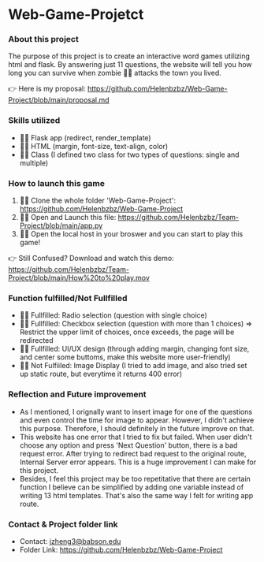 # Web-Game-Projetct

### About this project
The purpose of this project is to create an interactive word games utilizing html and flask. By answering just 11 questions, the website will tell you how long you can survive when zombie 🧟‍♂️ attacks the town you lived.

👉 Here is my proposal: https://github.com/Helenbzbz/Web-Game-Project/blob/main/proposal.md

### Skills utilized
* 🏃‍♀️ Flask app (redirect, render_template)
* 🧍‍♀️ HTML (margin, font-size, text-align, color)
* 🤸‍♀️ Class (I defined two class for two types of questions: single and multiple)

### How to launch this game
1. 🧜‍♀️ Clone the whole folder 'Web-Game-Project': https://github.com/Helenbzbz/Web-Game-Project
2. 🧚‍♀️ Open and Launch this file: https://github.com/Helenbzbz/Team-Project/blob/main/app.py
3. 🙋‍♀️ Open the local host in your broswer and you can start to play this game!

👉 Still Confused? Download and watch this demo: https://github.com/Helenbzbz/Team-Project/blob/main/How%20to%20play.mov

### Function fulfilled/Not Fullfilled
* 🙆‍♀️ Fullfilled: Radio selection (question with single choice)
* 🙆‍♀️ Fullfilled: Checkbox selection (question with more than 1 choices) => Restrict the upper limit of choices, once exceeds, the page will be redirected
* 🙆‍♀️ Fullfilled: UI/UX design (through adding margin, changing font size, and center some buttoms, make this website more user-friendly)
* 🙅‍♀️ Not Fulfiiled: Image Display (I tried to add image, and also tried set up static route, but everytime it returns 400 error)

### Reflection and Future improvement
* As I mentioned, I orignally want to insert image for one of the questions and even control the time for image to appear. However, I didn't achieve this purpose. Therefore, I should definitely in the future improve on that.
* This website has one error that I tried to fix but failed. When user didn't choose any option and press 'Next Question' button, there is a bad request error. After trying to redirect bad request to the original route, Internal Server error appears. This is a huge improvement I can make for this project.
* Besides, I feel this project may be too repetitative that there are certain function I believe can be simplified by adding one variable instead of writing 13 html templates. That's also the same way I felt for writing app route. 

### Contact & Project folder link
* Contact: jzheng3@babson.edu
* Folder Link: https://github.com/Helenbzbz/Web-Game-Project
